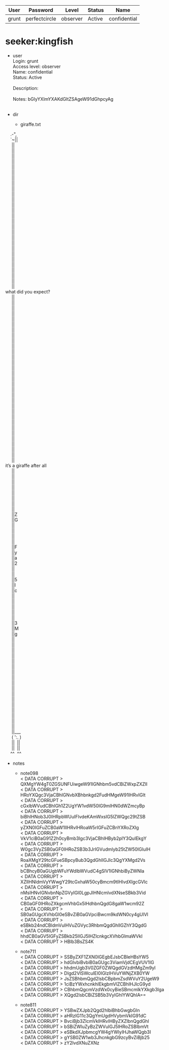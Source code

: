 | User         | Password                          | Level    | Status     | Name          |  
|--------------|-----------------------------------|----------|------------|---------------|  
| grunt        | perfectcircle                     | observer | Active     | confidential  |  

# seeker:kingfish
* user<br>
  Login: grunt<br>
  Access level: observer<br>
  Name: confidential<br>
  Status: Active<br>
  <br>
  Description:&nbsp;<br>
  <br>
  Notes: bGlyYXlmYXAKdGltZSAgeW91dGhpcyAg<br>
  <br>

* dir<br>
  * giraffe.txt<br>

&nbsp;&nbsp;&nbsp;&nbsp;.-",<br>
&nbsp;&nbsp;&nbsp;&nbsp;`~||<br>
&nbsp;&nbsp;&nbsp;&nbsp;&nbsp;||<br>
&nbsp;&nbsp;&nbsp;&nbsp;&nbsp;||<br>
&nbsp;&nbsp;&nbsp;&nbsp;&nbsp;||<br>
&nbsp;&nbsp;&nbsp;&nbsp;&nbsp;||<br>
&nbsp;&nbsp;&nbsp;&nbsp;&nbsp;||<br>
&nbsp;&nbsp;&nbsp;&nbsp;&nbsp;||<br>
&nbsp;&nbsp;&nbsp;&nbsp;&nbsp;||<br>
&nbsp;&nbsp;&nbsp;&nbsp;&nbsp;||<br>
&nbsp;&nbsp;&nbsp;&nbsp;&nbsp;||<br>
&nbsp;&nbsp;&nbsp;&nbsp;&nbsp;||<br>
&nbsp;&nbsp;&nbsp;&nbsp;&nbsp;||<br>
&nbsp;&nbsp;&nbsp;&nbsp;&nbsp;||<br>
&nbsp;&nbsp;&nbsp;&nbsp;&nbsp;||<br>
&nbsp;&nbsp;&nbsp;&nbsp;&nbsp;||<br>
&nbsp;&nbsp;&nbsp;&nbsp;&nbsp;||<br>
&nbsp;&nbsp;&nbsp;&nbsp;&nbsp;||<br>
&nbsp;&nbsp;&nbsp;&nbsp;&nbsp;||<br>
&nbsp;&nbsp;&nbsp;&nbsp;&nbsp;||<br>
&nbsp;&nbsp;&nbsp;&nbsp;&nbsp;||<br>
&nbsp;&nbsp;&nbsp;&nbsp;&nbsp;||<br>
&nbsp;&nbsp;&nbsp;&nbsp;&nbsp;||<br>
&nbsp;&nbsp;&nbsp;&nbsp;&nbsp;||<br>
&nbsp;&nbsp;&nbsp;&nbsp;&nbsp;||<br>
&nbsp;&nbsp;&nbsp;&nbsp;&nbsp;||<br>
&nbsp;&nbsp;&nbsp;&nbsp;&nbsp;||<br>
&nbsp;&nbsp;&nbsp;&nbsp;&nbsp;||<br>
&nbsp;&nbsp;&nbsp;&nbsp;&nbsp;||<br>
what did you expect?<br>
&nbsp;&nbsp;&nbsp;&nbsp;&nbsp;||<br>
&nbsp;&nbsp;&nbsp;&nbsp;&nbsp;||<br>
&nbsp;&nbsp;&nbsp;&nbsp;&nbsp;||<br>
&nbsp;&nbsp;&nbsp;&nbsp;&nbsp;||<br>
&nbsp;&nbsp;&nbsp;&nbsp;&nbsp;||<br>
&nbsp;&nbsp;&nbsp;&nbsp;&nbsp;||<br>
&nbsp;&nbsp;&nbsp;&nbsp;&nbsp;||<br>
&nbsp;&nbsp;&nbsp;&nbsp;&nbsp;||<br>
&nbsp;&nbsp;&nbsp;&nbsp;&nbsp;||<br>
&nbsp;&nbsp;&nbsp;&nbsp;&nbsp;||<br>
&nbsp;&nbsp;&nbsp;&nbsp;&nbsp;||<br>
&nbsp;&nbsp;&nbsp;&nbsp;&nbsp;||<br>
&nbsp;&nbsp;&nbsp;&nbsp;&nbsp;||<br>
&nbsp;&nbsp;&nbsp;&nbsp;&nbsp;||<br>
&nbsp;&nbsp;&nbsp;&nbsp;&nbsp;||<br>
&nbsp;&nbsp;&nbsp;&nbsp;&nbsp;||<br>
&nbsp;&nbsp;&nbsp;&nbsp;&nbsp;||<br>
&nbsp;&nbsp;&nbsp;&nbsp;&nbsp;||<br>
&nbsp;&nbsp;&nbsp;&nbsp;&nbsp;||<br>
&nbsp;&nbsp;&nbsp;&nbsp;&nbsp;||<br>
&nbsp;&nbsp;&nbsp;&nbsp;&nbsp;||<br>
&nbsp;&nbsp;&nbsp;&nbsp;&nbsp;||<br>
&nbsp;&nbsp;&nbsp;&nbsp;&nbsp;||<br>
&nbsp;&nbsp;&nbsp;&nbsp;&nbsp;||<br>
&nbsp;&nbsp;&nbsp;&nbsp;&nbsp;||<br>
&nbsp;&nbsp;&nbsp;&nbsp;&nbsp;||<br>
&nbsp;&nbsp;&nbsp;&nbsp;&nbsp;||<br>
&nbsp;&nbsp;&nbsp;&nbsp;&nbsp;||<br>
&nbsp;&nbsp;&nbsp;&nbsp;&nbsp;||<br>
&nbsp;&nbsp;&nbsp;&nbsp;&nbsp;||<br>
&nbsp;&nbsp;&nbsp;&nbsp;&nbsp;||<br>
it’s a giraffe after all<br>
&nbsp;&nbsp;&nbsp;&nbsp;&nbsp;||<br>
&nbsp;&nbsp;&nbsp;&nbsp;&nbsp;||<br>
&nbsp;&nbsp;&nbsp;&nbsp;&nbsp;||<br>
&nbsp;&nbsp;&nbsp;&nbsp;&nbsp;||<br>
&nbsp;&nbsp;&nbsp;&nbsp;&nbsp;||<br>
&nbsp;&nbsp;&nbsp;&nbsp;&nbsp;||<br>
&nbsp;&nbsp;&nbsp;&nbsp;&nbsp;||<br>
&nbsp;&nbsp;&nbsp;&nbsp;&nbsp;||<br>
&nbsp;&nbsp;&nbsp;&nbsp;&nbsp;||Z<br>
&nbsp;&nbsp;&nbsp;&nbsp;&nbsp;||G<br>
&nbsp;&nbsp;&nbsp;&nbsp;&nbsp;||<br>
&nbsp;&nbsp;&nbsp;&nbsp;&nbsp;||<br>
&nbsp;&nbsp;&nbsp;&nbsp;&nbsp;||<br>
&nbsp;&nbsp;&nbsp;&nbsp;&nbsp;||<br>
&nbsp;&nbsp;&nbsp;&nbsp;&nbsp;||F<br>
&nbsp;&nbsp;&nbsp;&nbsp;&nbsp;||y<br>
&nbsp;&nbsp;&nbsp;&nbsp;&nbsp;||a<br>
&nbsp;&nbsp;&nbsp;&nbsp;&nbsp;||2<br>
&nbsp;&nbsp;&nbsp;&nbsp;&nbsp;||<br>
&nbsp;&nbsp;&nbsp;&nbsp;&nbsp;||<br>
&nbsp;&nbsp;&nbsp;&nbsp;&nbsp;||5<br>
&nbsp;&nbsp;&nbsp;&nbsp;&nbsp;||l<br>
&nbsp;&nbsp;&nbsp;&nbsp;&nbsp;||c<br>
&nbsp;&nbsp;&nbsp;&nbsp;&nbsp;||<br>
&nbsp;&nbsp;&nbsp;&nbsp;&nbsp;||<br>
&nbsp;&nbsp;&nbsp;&nbsp;&nbsp;||<br>
&nbsp;&nbsp;&nbsp;&nbsp;&nbsp;||<br>
&nbsp;&nbsp;&nbsp;&nbsp;&nbsp;||<br>
&nbsp;&nbsp;&nbsp;&nbsp;&nbsp;||3<br>
&nbsp;&nbsp;&nbsp;&nbsp;&nbsp;||M<br>
&nbsp;&nbsp;&nbsp;&nbsp;&nbsp;||g<br>
&nbsp;&nbsp;&nbsp;&nbsp;&nbsp;||<br>
&nbsp;&nbsp;&nbsp;&nbsp;&nbsp;||<br>
&nbsp;&nbsp;&nbsp;&nbsp;&nbsp;||<br>
&nbsp;&nbsp;&nbsp;&nbsp;&nbsp;||<br>
&nbsp;&nbsp;&nbsp;&nbsp;&nbsp;||<br>
&nbsp;&nbsp;&nbsp;&nbsp;&nbsp;||<br>
&nbsp;&nbsp;&nbsp;&nbsp;&nbsp;||<br>
&nbsp;&nbsp;&nbsp;&nbsp;&nbsp;||<br>
&nbsp;&nbsp;&nbsp;&nbsp;&nbsp;||<br>
&nbsp;&nbsp;&nbsp;&nbsp;&nbsp;||<br>
&nbsp;&nbsp;&nbsp;&nbsp;&nbsp;||<br>
&nbsp;&nbsp;&nbsp;&nbsp;&nbsp;||<br>
&nbsp;&nbsp;&nbsp;&nbsp;&nbsp;||<br>
&nbsp;&nbsp;&nbsp;&nbsp;&nbsp;||<br>
&nbsp;&nbsp;&nbsp;&nbsp;&nbsp;||<br>
&nbsp;&nbsp;&nbsp;&nbsp;&nbsp;||<br>
&nbsp;&nbsp;&nbsp;&nbsp;&nbsp;||<br>
&nbsp;&nbsp;&nbsp;&nbsp;&nbsp;||___<br>
&nbsp;&nbsp;&nbsp;&nbsp;&nbsp;(&nbsp;':.&nbsp;)<br>
&nbsp;&nbsp;&nbsp;&nbsp;&nbsp;||&nbsp;&nbsp;||<br>
&nbsp;&nbsp;&nbsp;&nbsp;&nbsp;||&nbsp;&nbsp;||<br>
&nbsp;&nbsp;&nbsp;&nbsp;^^&nbsp;&nbsp;^^<br>

* notes<br>
    * note098<br>
      &lt; DATA CORRUPT &gt; QXMgYW4gT0ZGSUNFUiwgeW91IGNhbm5vdCBiZWxpZXZlI<br>
      &lt; DATA CORRUPT &gt; HRoYXQgc3VjaCBhIGNvbXBhbnkgd2FudHMgeW91IHRvIGlt<br>
      &lt; DATA CORRUPT &gt; cGxlbWVudCBhIGh1Z2UgYW1vdW50IG9mIHN0dWZmcyBp<br>
      &lt; DATA CORRUPT &gt; biBhIHNob3J0IHRpbWUuIFlvdeKAmWxsIG5lZWQgc29tZSB<br>
      &lt; DATA CORRUPT &gt; yZXN0IGFuZCB0aW1lIHRvIHRoaW5rIGFuZCBnYXRoZXIg<br>
      &lt; DATA CORRUPT &gt; VkV1ciB0aG91Z2h0cyBmb3Igc3VjaCBhIHByb2plY3QuIEkgY<br>
      &lt; DATA CORRUPT &gt; W0gc3VyZSB0aGF0IHRoZSB3b3JrIGVudmlyb25tZW50IGluIH<br>
      &lt; DATA CORRUPT &gt; RoaXMgY29tcGFueSBpcyBub3QgdGhlIGJlc3QgYXMgd2Vs<br>
      &lt; DATA CORRUPT &gt; bCBhcyB0aGUgbWFuYWdlbWVudC4gSlV1IGNhbiByZWNla<br>
      &lt; DATA CORRUPT &gt; XZlIHNldmVyYWwgY29tcGxhaW50cyBmcm9tIHlvdXIgcGVlc<br>
      &lt; DATA CORRUPT &gt; nMsIHNvIGNvbnNpZGVyIGl0LgpJIHNlcmlvdXNseSBkb3Vid<br>
      &lt; DATA CORRUPT &gt; CB0aGF0IHRoZXkgcmVhbGx5IHdhbnQgdG8gaW1wcm92Z<br>
      &lt; DATA CORRUPT &gt; SB0aGUgcXVhbGl0eSBvZiB0aGVpciBwcm9kdWN0cy4gUlVl<br>
      &lt; DATA CORRUPT &gt; eSBkb24ndCBldmVuIHVuZGVyc3RhbmQgdGhlIGZhY3QgdG<br>
      &lt; DATA CORRUPT &gt; hhdCB0aGV5IGFyZSBkb25lIGJ5IHZlcnkgcXVhbGlmaWVkI<br>
      &lt; DATA CORRUPT &gt; HBlb3BsZS4K<br>

      
  * note711<br>
      &lt; DATA CORRUPT &gt; SSByZXF1ZXN0IGEgbEJsbCBleHBsYW5<br>
      &lt; DATA CORRUPT &gt; hdGlvbiBvbiB0aGUgc3ViamVjdCEgVUV1IG<br>
      &lt; DATA CORRUPT &gt; hhdmUgb3V0ZGF0ZWQgdGVzdHMgZm9yI<br>
      &lt; DATA CORRUPT &gt; DIgd2VlSWcuIEl0IGlzIHVuYWNjZXB0YW<br>
      &lt; DATA CORRUPT &gt; JsZSBhbmQgd2lsbCBpbmZsdWVuY2UgeW9<br>
      &lt; DATA CORRUPT &gt; 1ciBzYWxhcnkhIEkgbmVlZCBhIHJlcG9yd<br>
      &lt; DATA CORRUPT &gt; CBhbmQgcmVzdWx0cyBieSBmcmlkYXkgb3Iga<br>
      &lt; DATA CORRUPT &gt; XQgd2lsbCBiZSB5b3VyIGhlYWQhIA==<br>

  * note811<br>
      &lt; DATA CORRUPT &gt; YSBwZXJpb2Qgd2hlbiBhbGwgbGln<br>
      &lt; DATA CORRUPT &gt; aHRzIG11c3QgYmUgdHVybmVkIG91dC<br>
      &lt; DATA CORRUPT &gt; BvciBjb3ZlcmVkIHRvIHByZXZlbnQgdGhl<br>
      &lt; DATA CORRUPT &gt; bSBiZWluZyBzZWVuIGJ5IHRoZSBlbmVt<br>
      &lt; DATA CORRUPT &gt; eSBkdXJpbmcgYW4gYWlyIHJhaWQgb3I<br>
      &lt; DATA CORRUPT &gt; gYSB0ZW1wb3JhcnkgbG9zcyBvZiBjb25<br>
      &lt; DATA CORRUPT &gt; zY2lvdXNuZXNz<br>










      
